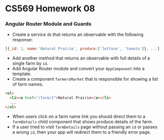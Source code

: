 # CS569 Homework 08
### Angular Router Module and Guards
* Create a service `db` that returns an observable with the following response:
```javascript
[{_id: 1, name:'Natural Prairie', produce:['lettuce', 'tomato']}, ...]
```
* Add another method that returns an observable with full details of a single farm by `id`.
* Add Angular Router module and convert your `AppComponent` into a template.
* Create a component `farmersMarket` that is responsible for showing a list of farm names.
```html
<ul>
  <li><a href="/farm/1">Natural Prairie</a></li>
  ...
</ul> 
```
* When users click on a farm name link you should direct them to a `farmDetails` child component that shows produce details of the farm.
* If a user tried to visit `farmDetails` page without passing an `id` or passes a wrong `id`, then your app will redirect them to a friendly error page.

